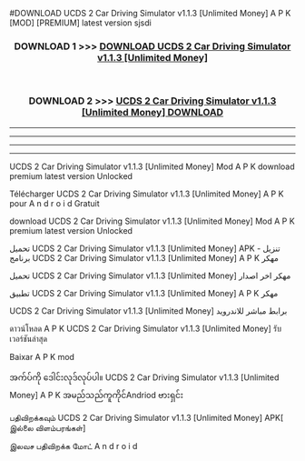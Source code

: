 #DOWNLOAD UCDS 2  Car Driving Simulator v1.1.3  [Unlimited Money] A P K [MOD] [PREMIUM] latest version sjsdi



<div align="center">

<h3>DOWNLOAD 1 >>> <a href="https://teeasianyam.web.app?sq=UCDS 2  Car Driving Simulator v1.1.3  [Unlimited Money]">DOWNLOAD UCDS 2  Car Driving Simulator v1.1.3  [Unlimited Money] </a></h3><br>

<h3>DOWNLOAD 2 >>> <a href="https://teeasianyam.web.app?sq=UCDS 2  Car Driving Simulator v1.1.3  [Unlimited Money] ">UCDS 2  Car Driving Simulator v1.1.3  [Unlimited Money]  DOWNLOAD </a></h3>

</div>


----------------------------------------------------------

----------------------------------------------------------

----------------------------------------------------------

----------------------------------------------------------


UCDS 2  Car Driving Simulator v1.1.3  [Unlimited Money]  Mod A P K download premium latest version Unlocked

Télécharger UCDS 2  Car Driving Simulator v1.1.3  [Unlimited Money]  A P K pour A n d r o i d Gratuit

download UCDS 2  Car Driving Simulator v1.1.3  [Unlimited Money]  Mod A P K premium latest version Unlocked

تحميل UCDS 2  Car Driving Simulator v1.1.3  [Unlimited Money]  APK - تنزيل برنامج UCDS 2  Car Driving Simulator v1.1.3  [Unlimited Money]  A P K مهكر

تحميل UCDS 2  Car Driving Simulator v1.1.3  [Unlimited Money]  مهكر اخر اصدار

تطبيق UCDS 2  Car Driving Simulator v1.1.3  [Unlimited Money]  A P K مهكر

UCDS 2  Car Driving Simulator v1.1.3  [Unlimited Money]  برابط مباشر للاندرويد

ดาวน์โหลด A P K UCDS 2  Car Driving Simulator v1.1.3  [Unlimited Money]  รับเวอร์ชันล่าสุด

Baixar A P K mod

အက်ပ်ကို ဒေါင်းလုဒ်လုပ်ပါ။ UCDS 2  Car Driving Simulator v1.1.3  [Unlimited Money]  A P K အမည်သည်ကူကိုင်Andriod ဗားရှင်း

பதிவிறக்கவும் UCDS 2  Car Driving Simulator v1.1.3  [Unlimited Money]  APK[ இல்லை விளம்பரங்கள்] 
 
இலவச பதிவிறக்க மோட் A n d r o i d



